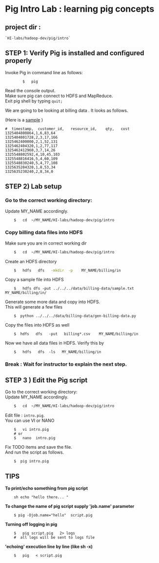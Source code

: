 # Pig Intro Lab : learning pig concepts

## project dir : 
    `HI-labs/hadoop-dev/pig/intro`

## STEP 1: Verify Pig is installed and configured properly
Invoke Pig in command line as follows:
```
        $   pig
```
Read the console output.  
Make sure pig can connect to HDFS and MapReduce.  
Exit pig shell by typing    `quit;`

We are going to be looking at billing data .  It looks as follows.

(Here is a [sample](../../../data/billing-data/sample.txt) )

```
#  timestamp,  customer_id,   resource_id,    qty,   cost
1325404800864,1,6,83,64
1325404801728,2,3,17,166
1325462400000,2,1,52,131
1325462404320,1,2,77,117
1325462412960,3,7,14,26
1325548802592,4,10,45,103
1325548816416,5,4,60,109
1325548830240,5,4,77,108
1325635204320,1,8,53,34
1325635230240,2,8,34,0

```


## STEP 2)  Lab setup

### Go to the correct working directory:
Update MY_NAME accordingly.
```bash
    $   cd  ~/MY_NAME/HI-labs/hadoop-dev/pig/intro
```

### Copy billing data files into HDFS
Make sure you are in correct working dir
```bash
    $   cd  ~/MY_NAME/HI-labs/hadoop-dev/pig/intro
```

Create an HDFS directory
```bash
    $   hdfs   dfs   -mkdir  -p    MY_NAME/billing/in
```

Copy a sample file into HDFS
```
    $   hdfs dfs -put ../../../data/billing-data/sample.txt    MY_NAME/billing/in/
```


Generate some more data and copy into HDFS.   
This will generate a few files
```
    $  python ../../../data/billing-data/gen-billing-data.py
```


Copy the files into HDFS as well
```
    $  hdfs   dfs   -put   billing*.csv    MY_NAME/billing/in
```

Now we have all data files in HDFS.  Verify this by
```
    $   hdfs   dfs  -ls   MY_NAME/billing/in
```


### Break : Wait for instructor to explain the next step.

## STEP 3 )  Edit the Pig script

Go to the correct working directory:  
Update MY_NAME accordingly.
```bash
    $   cd  ~/MY_NAME/HI-labs/hadoop-dev/pig/intro
```

Edit file :    `intro.pig`.  
You can use VI or NANO
```
    $   vi intro.pig
    # or
    $   nano  intro.pig
```
Fix TODO items and save the file.   
And run the script as follows.

```bash
    $  pig intro.pig
```

## TIPS

**To print/echo something from pig script**
```pig
    sh echo "hello there... "
```

**To change the name of pig script supply 'job.name' parameter** 
```
    $ pig -Djob.name="hello"  script.pig
```

**Turning off logging in pig** 
```
    $   pig script.pig   2> logs
    #  all logs will be sent to logs file
```
**'echoing' execution line by line   (like sh -x)** 
```
    $   pig   < script.pig
```

